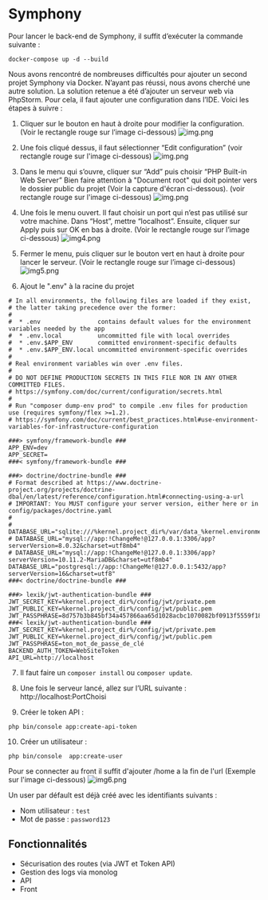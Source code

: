 # Symphony

Pour lancer le back-end de Symphony, il suffit d’exécuter la commande suivante :
```
docker-compose up -d --build
```

Nous avons rencontré de nombreuses difficultés pour ajouter un second projet Symphony via Docker. N’ayant pas réussi,
nous avons cherché une autre solution. La solution retenue a été d’ajouter un serveur web via PhpStorm. Pour cela, il
faut ajouter une configuration dans l’IDE. Voici les étapes à suivre :

1. Cliquer sur le bouton en haut à droite pour modifier la configuration.
   (Voir le rectangle rouge sur l’image ci-dessous)
   ![img.png](pictures/img.png)


2. Une fois cliqué dessus, il faut sélectionner “Edit configuration”
   (voir rectangle rouge sur l'image ci-dessous)
   ![img.png](pictures/img2.png)


3. Dans le menu qui s’ouvre, cliquer sur “Add” puis choisir “PHP Built-in Web Server”
   Bien faire attention à "Document root" qui doit pointer vers le dossier public du projet (Voir la capture d'écran 
   ci-dessous).
   (voir rectangle rouge sur l'image ci-dessous)
   ![img.png](pictures/img3.png)


4. Une fois le menu ouvert. Il faut choisir un port qui n’est pas utilisé sur votre machine.
   Dans “Host”, mettre “localhost”.
   Ensuite, cliquer sur Apply puis sur OK en bas à droite.
   (Voir le rectangle rouge sur l’image ci-dessous)
   ![img4.png](pictures/img4.png)


5. Fermer le menu, puis cliquer sur le bouton vert en haut à droite pour lancer le serveur.
   (Voir le rectangle rouge sur l’image ci-dessous)
   ![img5.png](pictures/img5.png)

6. Ajout le ".env" à la racine du projet
```
# In all environments, the following files are loaded if they exist,
# the latter taking precedence over the former:
#
#  * .env                contains default values for the environment variables needed by the app
#  * .env.local          uncommitted file with local overrides
#  * .env.$APP_ENV       committed environment-specific defaults
#  * .env.$APP_ENV.local uncommitted environment-specific overrides
#
# Real environment variables win over .env files.
#
# DO NOT DEFINE PRODUCTION SECRETS IN THIS FILE NOR IN ANY OTHER COMMITTED FILES.
# https://symfony.com/doc/current/configuration/secrets.html
#
# Run "composer dump-env prod" to compile .env files for production use (requires symfony/flex >=1.2).
# https://symfony.com/doc/current/best_practices.html#use-environment-variables-for-infrastructure-configuration

###> symfony/framework-bundle ###
APP_ENV=dev
APP_SECRET=
###< symfony/framework-bundle ###

###> doctrine/doctrine-bundle ###
# Format described at https://www.doctrine-project.org/projects/doctrine-dbal/en/latest/reference/configuration.html#connecting-using-a-url
# IMPORTANT: You MUST configure your server version, either here or in config/packages/doctrine.yaml
#
# DATABASE_URL="sqlite:///%kernel.project_dir%/var/data_%kernel.environment%.db"
# DATABASE_URL="mysql://app:!ChangeMe!@127.0.0.1:3306/app?serverVersion=8.0.32&charset=utf8mb4"
# DATABASE_URL="mysql://app:!ChangeMe!@127.0.0.1:3306/app?serverVersion=10.11.2-MariaDB&charset=utf8mb4"
DATABASE_URL="postgresql://app:!ChangeMe!@127.0.0.1:5432/app?serverVersion=16&charset=utf8"
###< doctrine/doctrine-bundle ###

###> lexik/jwt-authentication-bundle ###
JWT_SECRET_KEY=%kernel.project_dir%/config/jwt/private.pem
JWT_PUBLIC_KEY=%kernel.project_dir%/config/jwt/public.pem
JWT_PASSPHRASE=8d757b3b845bf34a457866aa65d1028acbc1070082bf0913f5559f18f8c6a104
###< lexik/jwt-authentication-bundle ###
JWT_SECRET_KEY=%kernel.project_dir%/config/jwt/private.pem
JWT_PUBLIC_KEY=%kernel.project_dir%/config/jwt/public.pem
JWT_PASSPHRASE=ton_mot_de_passe_de_clé
BACKEND_AUTH_TOKEN=WebSiteToken
API_URL=http://localhost
```

7. Il faut faire un `composer install` ou `composer update`.

8. Une fois le serveur lancé, allez sur l’URL suivante :
   http://localhost:PortChoisi

9. Créer le token API :
```
php bin/console app:create-api-token
```

10. Créer un utilisateur :
```
php bin/console  app:create-user
```
Pour se connecter au front il suffit d'ajouter /home a la fin de l'url (Exemple sur l'image ci-dessous)
![img6.png](pictures/img6.png)

Un user par défault est déjà créé avec les identifiants suivants :
- Nom utilisateur : `test`
- Mot de passe : `password123`

## Fonctionnalités
- Sécurisation des routes (via JWT et Token API)
- Gestion des logs via monolog
- API
- Front
